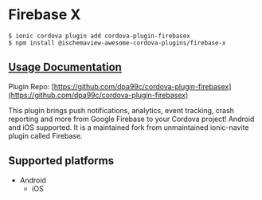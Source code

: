 # Firebase X

```
$ ionic cordova plugin add cordova-plugin-firebasex
$ npm install @ischemaview-awesome-cordova-plugins/firebase-x
```

## [Usage Documentation](https://danielsogl.gitbook.io/awesome-cordova-plugins/plugins/firebase-x/)

Plugin Repo: [https://github.com/dpa99c/cordova-plugin-firebasex](https://github.com/dpa99c/cordova-plugin-firebasex)

This plugin brings push notifications, analytics, event tracking, crash reporting and more from Google Firebase to your Cordova project! Android and iOS supported.
It is a maintained fork from unmaintained ionic-navite plugin called Firebase.

## Supported platforms

- Android
  - iOS
  


